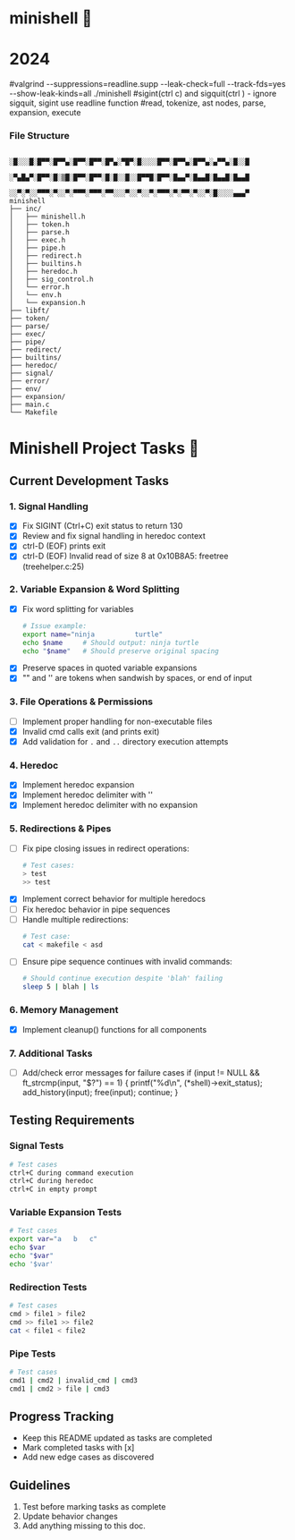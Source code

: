 # minishell 🐚
# 2024
#valgrind --suppressions=readline.supp --leak-check=full --track-fds=yes --show-leak-kinds=all ./minishell
#sigint(ctrl c) and sigquit(ctrl \) - ignore sigquit, sigint use readline function
#read, tokenize, ast nodes, parse, expansion, execute

### File Structure
```
                  ░█░░░█░█▀▀░█▀▀▄░█▀▀░█▀▀░█▀▄░▀█▀░█░░░░█▀▀░█▀▀▄░█▀▀▄░▄▀▀▄░█░░█
                  ░▀▄█▄▀░█▀▀░█░▒█░█▀▀░█▀▀░█░█░░█░░█▀▀█░█▀▀░█▄▄▀░█▄▄█░█▄▄█░█▄▄█
                  ░░▀░▀░░▀▀▀░▀░░▀░▀▀▀░▀▀▀░▀▀░░░▀░░▀░░▀░▀▀▀░▀░▀▀░▀░░▀░█░░░░▄▄▄▀
minishell
├── inc/
│   ├── minishell.h
│   ├── token.h
│   ├── parse.h
│   ├── exec.h
│   ├── pipe.h
│   ├── redirect.h
│   ├── builtins.h
│   ├── heredoc.h
│   ├── sig_control.h
│   └── error.h
│   └── env.h
│   └── expansion.h
├── libft/
├── token/
├── parse/
├── exec/
├── pipe/
├── redirect/
├── builtins/
├── heredoc/
├── signal/
├── error/
├── env/
├── expansion/
├── main.c
└── Makefile
```
# Minishell Project Tasks 🐚

## Current Development Tasks

### 1. Signal Handling
- [X] Fix SIGINT (Ctrl+C) exit status to return 130
- [X] Review and fix signal handling in heredoc context
- [x] ctrl-D (EOF) prints exit
- [x] ctrl-D (EOF) Invalid read of size 8 at 0x10B8A5: freetree (treehelper.c:25)

### 2. Variable Expansion & Word Splitting
- [x] Fix word splitting for variables
  ```bash
  # Issue example:
  export name="ninja          turtle"
  echo $name     # Should output: ninja turtle
  echo "$name"   # Should preserve original spacing
  ```
- [x] Preserve spaces in quoted variable expansions
- [x] "" and '' are tokens when sandwish by spaces, or end of input 

### 3. File Operations & Permissions
- [ ] Implement proper handling for non-executable files
- [x] Invalid cmd calls exit (and prints exit)
- [x] Add validation for `.` and `..` directory execution attempts

### 4. Heredoc
- [x] Implement heredoc expansion
- [x] Implement heredoc delimiter with ''
- [x] Implement heredoc delimiter with no expansion

### 5. Redirections & Pipes
- [ ] Fix pipe closing issues in redirect operations:
  ```bash
  # Test cases:
  > test
  >> test
  ```
- [X] Implement correct behavior for multiple heredocs
- [ ] Fix heredoc behavior in pipe sequences
- [ ] Handle multiple redirections:
  ```bash
  # Test case:
  cat < makefile < asd
  ```
- [ ] Ensure pipe sequence continues with invalid commands:
  ```bash
  # Should continue execution despite 'blah' failing
  sleep 5 | blah | ls
  ```

### 6. Memory Management
- [x] Implement cleanup() functions for all components

### 7. Additional Tasks
- [ ] Add/check error messages for failure cases
      if (input != NULL && ft_strcmp(input, "$?") == 1)
		  {
		    printf("%d\n", (*shell)->exit_status);
		    add_history(input);
		    free(input);
		    continue;
      }
## Testing Requirements

### Signal Tests
```bash
# Test cases
ctrl+C during command execution
ctrl+C during heredoc
ctrl+C in empty prompt
```

### Variable Expansion Tests
```bash
# Test cases
export var="a   b   c"
echo $var
echo "$var"
echo '$var'
```

### Redirection Tests
```bash
# Test cases
cmd > file1 > file2
cmd >> file1 >> file2
cat < file1 < file2
```

### Pipe Tests
```bash
# Test cases
cmd1 | cmd2 | invalid_cmd | cmd3
cmd1 | cmd2 > file | cmd3
```

## Progress Tracking
- Keep this README updated as tasks are completed
- Mark completed tasks with [x]
- Add new edge cases as discovered

## Guidelines
1. Test before marking tasks as complete
2. Update behavior changes
3. Add anything missing to this doc.

